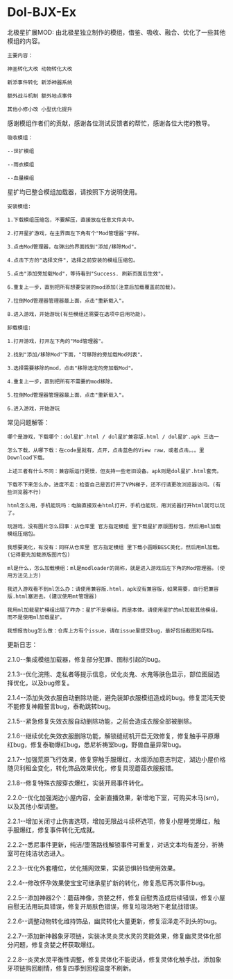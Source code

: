 # Dol-BJX-Ex
 北极星扩展MOD: 由北极星独立制作的模组，借鉴、吸收、融合、优化了一些其他模组的内容。

    主要内容：

    神圣转化大改 动物转化大改

    新添事件转化 新添神器系统

    额外战斗机制 额外地点事件

    其他小修小改 小型优化提升

感谢模组作者们的贡献，感谢各位测试反馈者的帮忙，感谢各位大佬的教导。

    吸收模组：

    --世扩模组

    --雨衣模组

    --血量模组

星扩均已整合模组加载器，请按照下方说明使用。

    安装模组: 

    1.下载模组压缩包，不要解压，直接放在任意文件夹中。

    2.打开星扩游戏，在主界面左下角有个"Mod管理器"字样。

    3.点击Mod管理器，在弹出的界面找到"添加/移除Mod"。

    4.点击下方的"选择文件"，选择之前安装的模组压缩包。

    5.点击"添加旁加载Mod"，等待看到"Success. 刷新页面后生效"。

    6.重复上一步，直到把所有想要安装的mod添加(注意后加载覆盖前加载)。

    7.拉倒Mod管理器管理器最上面，点击"重新载入"。

    8.进入游戏，开始游玩(有些模组还需要在选项中启用功能)。

    卸载模组: 

    1.打开游戏，打开左下角的"Mod管理器"。

    2.找到"添加/移除Mod"下面，"可移除的旁加载Mod列表"。

    3.选择需要移除的mod，点击"移除选定的旁加载Mod"。

    4.重复上一步，直到把所有不需要的mod移除。

    5.拉倒Mod管理器管理器最上面，点击"重新载入"。

    6.进入游戏，开始游玩
    
常见问题解答：

    哪个是游戏，下载哪个：dol星扩.html / dol星扩兼容版.html / dol星扩.apk 三选一
    
    怎么下载，从哪下载：在code里就有，点开，点击蓝色的View raw，或者点击。。。里Download下载。
    
    上述三者有什么不同：兼容版运行更慢，但支持一些老旧设备。apk则是dol星扩.html套壳。
    
    下载不下来怎么办，进度不走：检查自己是否打开了VPN梯子，还不行请更改浏览器访问。(有些浏览器不行)
    
    html怎么用，手机能玩吗：电脑直接双击html打开，手机也能玩，用浏览器打开html就可以玩了。
    
    玩游戏，没有图片怎么回事：从仓库里 官方指定模组 里下载星扩原版图标包，然后用ml加载模组压缩包。
    
    我想要美化，有没有：同样从仓库里 官方指定模组 里下载小圆眼BESC美化，然后用ml加载。(记得要先加载原版图片包)
    
    ml是什么，怎么加载模组：ml是modloader的简称，就是进入游戏后左下角的Mod管理器。(使用方法见上方)
    
    我进入游戏看不到ml怎么办：请使用兼容版.html，apk没有兼容版，如果需要，自行把兼容版.html塞进去。(建议使用mt管理器)
    
    我用ml加载星扩模组出错了咋办：星扩不是模组，而是本体。请使用星扩的ml加载其他模组，而不是使用ml加载星扩。
    
    我想报告bug怎么做：仓库上方有个issue，请在issue里提交bug，最好包括截图和存档。

更新日志：

2.1.0--集成模组加载器，修复部分犯罪、图标引起的bug。

2.1.3--优化浣熊、走私者等提示信息，优化炎鬼、水鬼等肤色显示，部位图层选择优化，以及bug修复。

2.1.4--添加失效衣服自动删除功能，避免装卸衣服模组造成的bug。修复混沌天使不能修复神殿誓言bug，泰勒跳转bug。

2.1.5--紧急修复失效衣服自动删除功能，之前会造成衣服全部被删除。

2.1.6--继续优化失效衣服删除功能，解锁缝纫机开启无效修复，修复触手平原爆红bug，修复泰勒爆红bug，悉尼祈祷室bug，野兽血量异常bug。

2.1.7--加强荒原飞行效果，修复穿触手服爆红，水烟添加意志判定，湖边小屋价格随贝利租金变化，转化饰品效果优化，修复具现蘑菇衣服报错。

2.1.8--修复特殊衣服穿衣爆红，实装开局事件转化。

2.2.0--优化加强湖边小屋内容，全新直播效果，新增地下室，可购买木马(sm)，以及其他小型调整。

2.2.1--增加关闭寸止伤害选项，增加无限战斗续杯选项，修复小屋睡觉爆红，触手服爆红，修复事件转化无成就。

2.2.2--悉尼事件更新，纯洁/堕落路线解锁事件可重复，对话文本均有差分，祈祷室可在纯洁状态进入。

2.2.3--优化外套槽位，优化捕网效果，实装恐惧铃铛使用效果。

2.2.4--修改怀孕效果使宝宝可继承星扩新的转化，修复悉尼再次事件bug。

2.2.5--添加神器2个：蘑菇神像，贪婪之杯，修复自慰秀造成后续错误，修复小屋自慰无法用玩具错误，修复开局肤色错误，修复垃圾场地下老鼠战错误。

2.2.6--调整动物转化维持饰品，幽灵转化大量更新，修复沼泽走不到头的bug。

2.2.7--添加新神器象牙项链，实装冰灵炎灵水灵的灵能效果，修复幽灵灵体化部分问题，修复贪婪之杯获取爆红。

2.2.8--炎灵水灵平衡性调整，修复灵体化不能说话，修复灵体化触手战，添加象牙项链购回剧情，修复四季到回程温度不刷新。